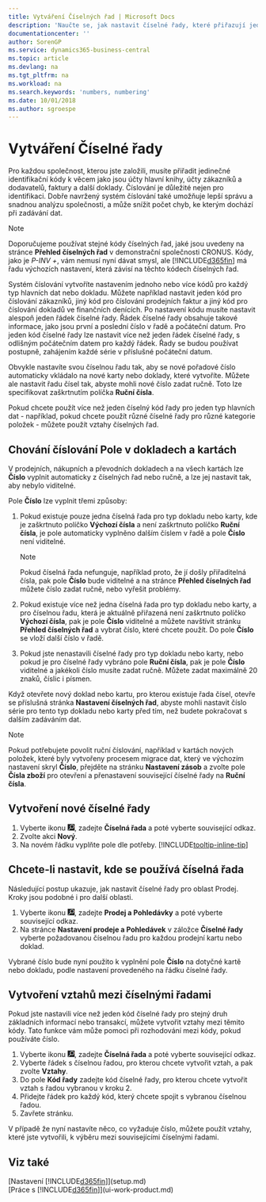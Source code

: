 ```yaml
---
title: Vytváření Číselných řad | Microsoft Docs
description: 'Naučte se, jak nastavit číselné řady, které přiřazují jedinečné kódy ID k účtům a dokladům v Business Central.'
documentationcenter: ''
author: SorenGP
ms.service: dynamics365-business-central
ms.topic: article
ms.devlang: na
ms.tgt_pltfrm: na
ms.workload: na
ms.search.keywords: 'numbers, numbering'
ms.date: 10/01/2018
ms.author: sgroespe
---
```

# <a name="create-number-series"></a>Vytváření Číselné řady
Pro každou společnost, kterou jste založili, musíte přiřadit jedinečné identifikační kódy k věcem jako jsou účty hlavní knihy, účty zákazníků a dodavatelů, faktury a další doklady. Číslování je důležité nejen pro identifikaci. Dobře navržený systém číslování také umožňuje lepší správu a snadnou analýzu společnosti, a může snížit počet chyb, ke kterým dochází při zadávání dat.

> [!NOTE]  
>   Doporučujeme používat stejné kódy číselných řad, jaké jsou uvedeny na stránce **Přehled číselných řad** v demonstrační společnosti CRONUS. Kódy, jako je *P-INV +*, vám nemusí nyní dávat smysl, ale [!INCLUDE[d365fin](includes/d365fin_md.md)] má řadu výchozích nastavení, která závisí na těchto kódech číselných řad.

Systém číslování vytvoříte nastavením jednoho nebo více kódů pro každý typ hlavních dat nebo dokladu. Můžete například nastavit jeden kód pro číslování zákazníků, jiný kód pro číslování prodejních faktur a jiný kód pro číslování dokladů ve finančních denících. Po nastavení kódu musíte nastavit alespoň jeden řádek číselné řady. Řádek číselné řady obsahuje takové informace, jako jsou první a poslední číslo v řadě a počáteční datum. Pro jeden kód číselné řady lze nastavit více než jeden řádek číselné řady, s odlišným počátečním datem pro každý řádek. Řady se budou používat postupně, zahájením každé série v příslušné počáteční datum.

Obvykle nastavíte svou číselnou řadu tak, aby se nové pořadové číslo automaticky vkládalo na nové karty nebo doklady, které vytvoříte. Můžete ale nastavit řadu čísel tak, abyste mohli nové číslo zadat ručně. Toto lze specifikovat zaškrtnutím políčka **Ruční čísla**.

Pokud chcete použít více než jeden číselný kód řady pro jeden typ hlavních dat - například, pokud chcete použít různé číselné řady pro různé kategorie položek - můžete použít vztahy číselných řad.

## <a name="behavior-of-the-no-field-on-documents-and-cards"></a>Chování číslování Pole v dokladech a kartách
V prodejních, nákupních a převodních dokladech a na všech kartách lze **Číslo** vyplnit automaticky z číselných řad nebo ručně, a lze jej nastavit tak, aby nebylo viditelné.

Pole **Číslo** lze vyplnit třemi způsoby:

1. Pokud existuje pouze jedna číselná řada pro typ dokladu nebo karty, kde je zaškrtnuto políčko **Výchozí čísla** a není zaškrtnuto políčko **Ruční čísla**, je pole automaticky vyplněno dalším číslem v řadě a pole **Číslo** není viditelné.

    > [!NOTE]  
    > Pokud číselná řada nefunguje, například proto, že jí došly přiřaditelná čísla, pak pole **Číslo** bude viditelné a na stránce **Přehled číselných řad** můžete číslo zadat ručně, nebo vyřešit problémy.

2. Pokud existuje více než jedna číselná řada pro typ dokladu nebo karty, a pro číselnou řadu, která je aktuálně přiřazená není zaškrtnuto políčko **Výchozí čísla**, pak je pole **Číslo** viditelné a můžete navštívit stránku **Přehled číselných řad** a vybrat číslo, které chcete použít. Do pole **Číslo** se vloží další číslo v  řadě.

3. Pokud jste nenastavili číselné řady pro typ dokladu nebo karty, nebo pokud je pro číselné řady vybráno pole **Ruční čísla**, pak je pole **Číslo** viditelné a jakékoli číslo musíte zadat ručně. Můžete zadat maximálně 20 znaků, číslic i písmen.

Když otevřete nový doklad nebo kartu, pro kterou existuje řada čísel, otevře se příslušná stránka **Nastavení číselných řad**, abyste mohli nastavit číslo série pro tento typ dokladu nebo karty před tím, než budete pokračovat s dalším zadáváním dat.

> [!NOTE]  
> Pokud potřebujete povolit ruční číslování, například v kartách nových položek, které byly vytvořeny procesem migrace dat, který ve výchozím nastavení skryl **Číslo**, přejděte na stránku **Nastavení zásob** a zvolte pole **Čísla zboží** pro otevření a přenastavení související číselné řady na **Ruční čísla**.

## <a name="to-create-a-new-number-series"></a>Vytvoření nové číselné řady
1. Vyberte ikonu ![Žárovky, která otevře funkci Řekněte mi](media/ui-search/search_small.png "Řekněte mi, co chcete dělat"), zadejte **Číselná řada** a poté vyberte související odkaz.
2. Zvolte akci **Nový**.
3. Na novém řádku vyplňte pole dle potřeby. [!INCLUDE[tooltip-inline-tip](includes/tooltip-inline-tip_md.md)]

## <a name="to-set-up-where-a-number-series-is-used"></a>Chcete-li nastavit, kde se používá číselná řada
Následující postup ukazuje, jak nastavit číselné řady pro oblast Prodej. Kroky jsou podobné i pro další oblasti.
1. Vyberte ikonu ![Žárovky, která otevře funkci Řekněte mi](media/ui-search/search_small.png "Řekněte mi, co chcete dělat"), zadejte **Prodej a Pohledávky** a poté vyberte související odkaz.
2. Na stránce **Nastavení prodeje a Pohledávek** v záložce **Číselné řady** vyberte požadovanou číselnou řadu pro každou prodejní kartu nebo doklad.

Vybrané číslo bude nyní použito k vyplnění pole **Číslo** na dotyčné kartě nebo dokladu, podle nastavení provedeného na řádku číselné řady.

## <a name="to-create-relationships-between-number-series"></a>Vytvoření vztahů mezi číselnými řadami
Pokud jste nastavili více než jeden kód číselné řady pro stejný druh základních informací nebo transakcí, můžete vytvořit vztahy mezi těmito kódy. Tato funkce vám může pomoci při rozhodování mezi kódy, pokud používáte číslo.

1. Vyberte ikonu ![Žárovky, která otevře funkci Řekněte mi](media/ui-search/search_small.png "Řekněte mi, co chcete dělat"), zadejte **Číselná řada** a poté vyberte související odkaz.
2. Vyberte řádek s číselnou řadou, pro kterou chcete vytvořit vztah, a pak zvolte **Vztahy**.
3. Do pole **Kód řady** zadejte kód číselné řady, pro kterou chcete vytvořit vztah s řadou vybranou v kroku 2.
4. Přidejte řádek pro každý kód, který chcete spojit s vybranou číselnou řadou.
5. Zavřete stránku.

V případě že nyní nastavíte něco, co vyžaduje číslo, můžete použít vztahy, které jste vytvořili, k výběru mezi souvisejícími číselnými řadami.

## <a name="see-also"></a>Viz také
[Nastavení [!INCLUDE[d365fin](includes/d365fin_md.md)]](setup.md)  
[Práce s [!INCLUDE[d365fin](includes/d365fin_md.md)]](ui-work-product.md)  
